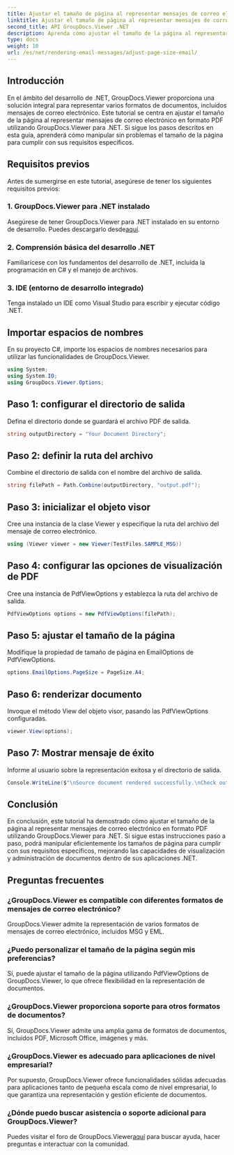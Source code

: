 ```yaml
---
title: Ajustar el tamaño de página al representar mensajes de correo electrónico
linktitle: Ajustar el tamaño de página al representar mensajes de correo electrónico
second_title: API GroupDocs.Viewer .NET
description: Aprenda cómo ajustar el tamaño de la página al representar mensajes de correo electrónico en PDF usando GroupDocs.Viewer para .NET. Mejore la eficiencia de visualización de documentos.
type: docs
weight: 10
url: /es/net/rendering-email-messages/adjust-page-size-email/
---
```

## Introducción
En el ámbito del desarrollo de .NET, GroupDocs.Viewer proporciona una solución integral para representar varios formatos de documentos, incluidos mensajes de correo electrónico. Este tutorial se centra en ajustar el tamaño de la página al representar mensajes de correo electrónico en formato PDF utilizando GroupDocs.Viewer para .NET. Si sigue los pasos descritos en esta guía, aprenderá cómo manipular sin problemas el tamaño de la página para cumplir con sus requisitos específicos.
## Requisitos previos
Antes de sumergirse en este tutorial, asegúrese de tener los siguientes requisitos previos:
### 1. GroupDocs.Viewer para .NET instalado
 Asegúrese de tener GroupDocs.Viewer para .NET instalado en su entorno de desarrollo. Puedes descargarlo desde[aquí](https://releases.groupdocs.com/viewer/net/).
### 2. Comprensión básica del desarrollo .NET
Familiarícese con los fundamentos del desarrollo de .NET, incluida la programación en C# y el manejo de archivos.
### 3. IDE (entorno de desarrollo integrado)
Tenga instalado un IDE como Visual Studio para escribir y ejecutar código .NET.

## Importar espacios de nombres
En su proyecto C#, importe los espacios de nombres necesarios para utilizar las funcionalidades de GroupDocs.Viewer.

```csharp
using System;
using System.IO;
using GroupDocs.Viewer.Options;
```

## Paso 1: configurar el directorio de salida
Defina el directorio donde se guardará el archivo PDF de salida.
```csharp
string outputDirectory = "Your Document Directory";
```
## Paso 2: definir la ruta del archivo
Combine el directorio de salida con el nombre del archivo de salida.
```csharp
string filePath = Path.Combine(outputDirectory, "output.pdf");
```
## Paso 3: inicializar el objeto visor
Cree una instancia de la clase Viewer y especifique la ruta del archivo del mensaje de correo electrónico.
```csharp
using (Viewer viewer = new Viewer(TestFiles.SAMPLE_MSG))
```
## Paso 4: configurar las opciones de visualización de PDF
Cree una instancia de PdfViewOptions y establezca la ruta del archivo de salida.
```csharp
PdfViewOptions options = new PdfViewOptions(filePath);
```
## Paso 5: ajustar el tamaño de la página
Modifique la propiedad de tamaño de página en EmailOptions de PdfViewOptions.
```csharp
options.EmailOptions.PageSize = PageSize.A4;
```
## Paso 6: renderizar documento
Invoque el método View del objeto visor, pasando las PdfViewOptions configuradas.
```csharp
viewer.View(options);
```
## Paso 7: Mostrar mensaje de éxito
Informe al usuario sobre la representación exitosa y el directorio de salida.
```csharp
Console.WriteLine($"\nSource document rendered successfully.\nCheck output in {outputDirectory}.");
```

## Conclusión
En conclusión, este tutorial ha demostrado cómo ajustar el tamaño de la página al representar mensajes de correo electrónico en formato PDF utilizando GroupDocs.Viewer para .NET. Si sigue estas instrucciones paso a paso, podrá manipular eficientemente los tamaños de página para cumplir con sus requisitos específicos, mejorando las capacidades de visualización y administración de documentos dentro de sus aplicaciones .NET.
## Preguntas frecuentes
### ¿GroupDocs.Viewer es compatible con diferentes formatos de mensajes de correo electrónico?
GroupDocs.Viewer admite la representación de varios formatos de mensajes de correo electrónico, incluidos MSG y EML.
### ¿Puedo personalizar el tamaño de la página según mis preferencias?
Sí, puede ajustar el tamaño de la página utilizando PdfViewOptions de GroupDocs.Viewer, lo que ofrece flexibilidad en la representación de documentos.
### ¿GroupDocs.Viewer proporciona soporte para otros formatos de documentos?
Sí, GroupDocs.Viewer admite una amplia gama de formatos de documentos, incluidos PDF, Microsoft Office, imágenes y más.
### ¿GroupDocs.Viewer es adecuado para aplicaciones de nivel empresarial?
Por supuesto, GroupDocs.Viewer ofrece funcionalidades sólidas adecuadas para aplicaciones tanto de pequeña escala como de nivel empresarial, lo que garantiza una representación y gestión eficiente de documentos.
### ¿Dónde puedo buscar asistencia o soporte adicional para GroupDocs.Viewer?
 Puedes visitar el foro de GroupDocs.Viewer[aquí](https://forum.groupdocs.com/c/viewer/9) para buscar ayuda, hacer preguntas e interactuar con la comunidad.